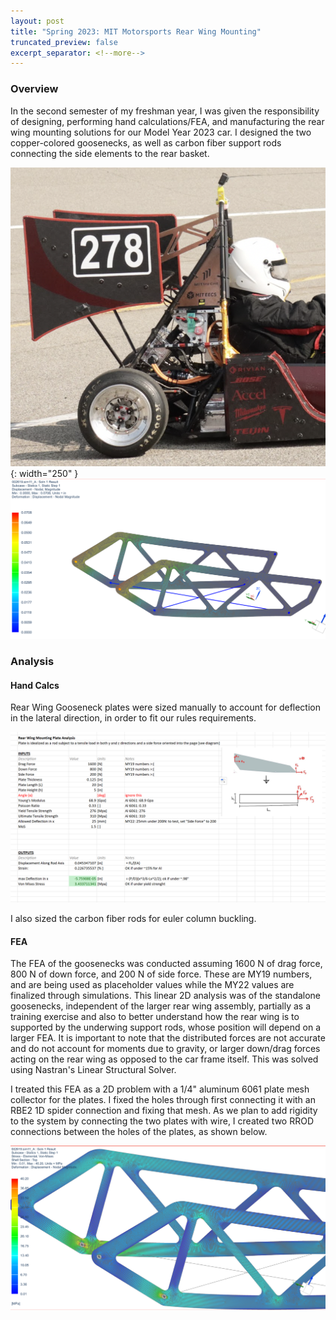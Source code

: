 ```yaml
---
layout: post
title: "Spring 2023: MIT Motorsports Rear Wing Mounting"
truncated_preview: false
excerpt_separator: <!--more-->
---
```

### Overview

In the second semester of my freshman year, I was given the responsibility of designing, performing hand calculations/FEA, and manufacturing the rear wing mounting solutions for our Model Year 2023 car. I designed the two copper-colored goosenecks, as well as carbon fiber support rods connecting the side elements to the rear basket. 

![rwgoose](/rwgoose.png){: width="250" }![RWFEA2](/rearwingfea2.png)

### Analysis

#### Hand Calcs
Rear Wing Gooseneck plates were sized manually to account for deflection in the lateral direction, in order to fit our rules requirements.

![RWhandcalcs](/rwhandcalcs.png)

I also sized the carbon fiber rods for euler column buckling.

#### FEA
 The FEA of the goosenecks was conducted assuming 1600 N of drag force, 800 N of down force, and 200 N of side force. These are MY19 numbers, and are being used as placeholder values while the MY22 values are finalized through simulations. This linear 2D analysis was of the standalone goosenecks, independent of the larger rear wing assembly, partially as a training exercise and also to better understand how the rear wing is to supported by the underwing support rods, whose position will depend on a larger FEA. It is important to note that the distributed forces are not accurate and do not account for moments due to gravity, or larger down/drag forces acting on the rear wing as opposed to the car frame itself. This was solved using Nastran's Linear Structural Solver. 
 
I treated this FEA as a 2D problem with a 1/4" aluminum 6061 plate mesh collector for the plates. I fixed the holes through first connecting it with an RBE2 1D spider connection and fixing that mesh. As we plan to add rigidity to the system by connecting the two plates with wire, I created two RROD connections between the holes of the plates, as shown below. 

![RWFEA1](/rearwingfea.png)



